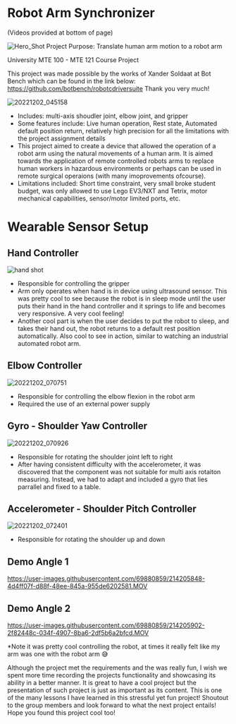 # Robot Arm Synchronizer
(Videos provided at bottom of page)

![Hero_Shot](https://user-images.githubusercontent.com/69880859/214206669-7a899684-68eb-4cd2-ad90-e297770b5580.jpg)
Project Purpose: Translate human arm motion to a robot arm

University MTE 100 - MTE 121 Course Project

This project was made possible by the works of Xander Soldaat at Bot Bench which can be found in the link below:
https://github.com/botbench/robotcdriversuite
Thank you very much!

![20221202_045158](https://user-images.githubusercontent.com/69880859/214206731-0ada67b8-57a4-4f63-b3bc-e4304852e3de.jpg)
- Includes: multi-axis shoudler joint, elbow joint, and gripper
- Some features include: Live human operation, Rest state, Automated default position return, relatively high precision for all the limitations with the project assignment details
- This project aimed to create a device that allowed the operation of a robot arm using the natural movements of a human arm. It is aimed towards the application of remote controlled robots arms to replace human workers in hazardous environments or perhaps can be used in remote surgical operaions (with many imoprovements ofcourse).
- Limitations included: Short time constraint, very small broke student budget, was only allowed to use Lego EV3/NXT and Tetrix, motor mechanical capabilities, sensor/motor limited ports, etc.

# Wearable Sensor Setup

## Hand Controller
![hand shot](https://user-images.githubusercontent.com/69880859/214206983-d9e0ca70-df66-4dce-b4d5-ccbf8f15b145.jpg)
- Responsible for controlling the gripper
- Arm only operates when hand is in device using ultrasound sensor. This was pretty cool to see because the robot is in sleep mode until the user puts their hand in the hand controller and it springs to life and becomes very responsive. A very cool feeling!
- Another cool part is when the user decides to put the robot to sleep, and takes their hand out, the robot returns to a default rest position automatically. Also cool to see in action, similar to watching an industrial automated robot arm.

## Elbow Controller
![20221202_070751](https://user-images.githubusercontent.com/69880859/214206743-221d6c90-0c2a-488c-ad58-39134511b6f6.jpg)
- Responsible for controlling the elbow flexion in the robot arm
- Required the use of an external power supply

## Gyro - Shoulder Yaw Controller
![20221202_070926](https://user-images.githubusercontent.com/69880859/214206764-7d07df9d-23f4-4035-82e2-367859ae875b.jpg)
- Responsible for rotating the shoulder joint left to right
- After having consistent difficulty with the accelerometer, it was discovered that the component was not suitable for multi axis rotaiton measuring. Instead, we had to adapt and included a gyro that lies parrallel and fixed to a table.

## Accelerometer - Shoulder Pitch Controller
![20221202_072401](https://user-images.githubusercontent.com/69880859/214206773-774e6d42-41d8-40cf-9684-6eefc3411d50.jpg)
- Responsible for rotating the shoulder up and down

## Demo Angle 1
https://user-images.githubusercontent.com/69880859/214205848-4d4ff07f-d88f-48ee-845a-955de6202581.MOV

## Demo Angle 2
https://user-images.githubusercontent.com/69880859/214205902-2f82448c-034f-4907-8ba6-2df5b6a2bfcd.MOV

*Note it was pretty cool controlling the robot, at times it really felt like my arm was one with the robot arm 😅

Although the project met the requirements and the  was really fun, I wish we spent more time recording the projects functionality and showcasing its ability in a better manner. It is great to have a cool project but the presentation of such project is just as important as its content. This is one of the many lessons I have learned in this stressful yet fun project! Shoutout to the group members and look forward to what the next project entails! Hope you found this project cool too!

